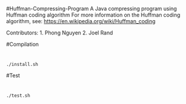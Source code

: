 #Huffman-Compressing-Program
A Java compressing program using Huffman coding algorithm
For more information on the Huffman coding algorithm, see:
https://en.wikipedia.org/wiki/Huffman_coding

Contributors:
    1. Phong Nguyen
    2. Joel Rand
    
#Compilation
#
    ./install.sh
  
#Test
#   
    ./test.sh
